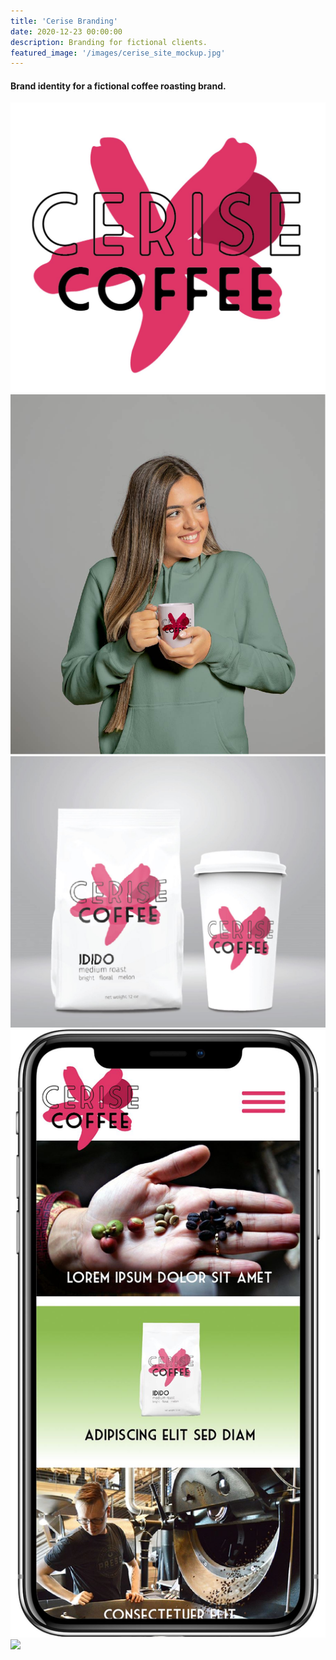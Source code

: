 ```yaml
---
title: 'Cerise Branding'
date: 2020-12-23 00:00:00
description: Branding for fictional clients.
featured_image: '/images/cerise_site_mockup.jpg'
---
```

#### Brand identity for a fictional coffee roasting brand.  


<div class="gallery" data-columns="4">
	<img src="/images/cerise_logo.JPG">
	<img src="/images/cerise_mug_mockup.jpg">
	<img src="/images/cerise_package.JPG">
  	<img src="/images/cerise_iphone.JPG">
	<img src="/images/cerise_site_mockup.jpg">

</div>

